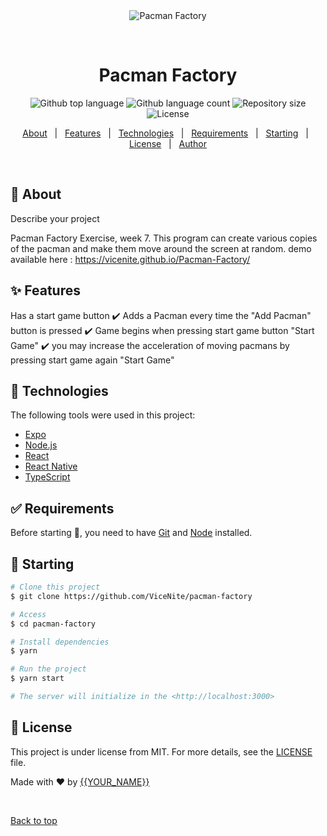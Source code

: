 <div align="center" id="top"> 
  <img src="./.github/app.gif" alt="Pacman Factory" />

  &#xa0;

  <!-- <a href="https://pacmanfactory.netlify.app">Demo</a> -->
</div>

<h1 align="center">Pacman Factory</h1>

<p align="center">
  <img alt="Github top language" src="https://img.shields.io/github/languages/top/ViceNite/pacman-factory?color=56BEB8">

  <img alt="Github language count" src="https://img.shields.io/github/languages/count/ViceNite/pacman-factory?color=56BEB8">

  <img alt="Repository size" src="https://img.shields.io/github/repo-size/ViceNite/pacman-factory?color=56BEB8">

  <img alt="License" src="https://img.shields.io/github/license/ViceNite/pacman-factory?color=56BEB8">

  <!-- <img alt="Github issues" src="https://img.shields.io/github/issues/ViceNite/pacman-factory?color=56BEB8" /> -->

  <!-- <img alt="Github forks" src="https://img.shields.io/github/forks/ViceNite/pacman-factory?color=56BEB8" /> -->

  <!-- <img alt="Github stars" src="https://img.shields.io/github/stars/ViceNite/pacman-factory?color=56BEB8" /> -->
</p>



<p align="center">
  <a href="#dart-about">About</a> &#xa0; | &#xa0; 
  <a href="#sparkles-features">Features</a> &#xa0; | &#xa0;
  <a href="#rocket-technologies">Technologies</a> &#xa0; | &#xa0;
  <a href="#white_check_mark-requirements">Requirements</a> &#xa0; | &#xa0;
  <a href="#checkered_flag-starting">Starting</a> &#xa0; | &#xa0;
  <a href="#memo-license">License</a> &#xa0; | &#xa0;
  <a href="https://github.com/ViceNite" target="_blank">Author</a>
</p>

<br>

## :dart: About ##



Describe your project

Pacman Factory Exercise, week 7. This program can create various copies of the pacman and make them move around the screen at random.
demo available here : https://vicenite.github.io/Pacman-Factory/

## :sparkles: Features ##


Has a start game button
:heavy_check_mark: Adds a Pacman every time the "Add Pacman" button is pressed
:heavy_check_mark: Game begins when pressing start game button  "Start Game"
:heavy_check_mark: you may increase the acceleration of moving pacmans by pressing start game again "Start Game"

## :rocket: Technologies ##

The following tools were used in this project:

- [Expo](https://expo.io/)
- [Node.js](https://nodejs.org/en/)
- [React](https://pt-br.reactjs.org/)
- [React Native](https://reactnative.dev/)
- [TypeScript](https://www.typescriptlang.org/)

## :white_check_mark: Requirements ##

Before starting :checkered_flag:, you need to have [Git](https://git-scm.com) and [Node](https://nodejs.org/en/) installed.

## :checkered_flag: Starting ##

```bash
# Clone this project
$ git clone https://github.com/ViceNite/pacman-factory

# Access
$ cd pacman-factory

# Install dependencies
$ yarn

# Run the project
$ yarn start

# The server will initialize in the <http://localhost:3000>
```

## :memo: License ##

This project is under license from MIT. For more details, see the [LICENSE](LICENSE.md) file.


Made with :heart: by <a href="https://github.com/ViceNite" target="_blank">{{YOUR_NAME}}</a>

&#xa0;

<a href="#top">Back to top</a>
